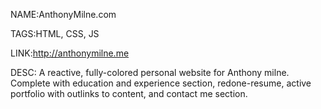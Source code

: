 NAME:AnthonyMilne.com

TAGS:HTML, CSS, JS

LINK:http://anthonymilne.me

DESC: A reactive, fully-colored personal website for Anthony milne. Complete with education and experience section, redone-resume, active portfolio with outlinks to content, and contact me section.
